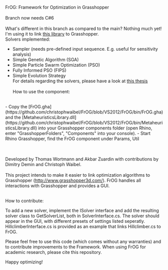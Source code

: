 FrOG: Framework for Optimization in Grasshopper
<br><br>Branch now needs C#6
<br><br>What's different in this branch as compared to the main? Nothing much yet! I'm using it to link [this library](https://github.com/christophwaibel/MetaheuristicsLibrary) to Grasshopper.
<br>Solvers implemented:
* Sampler (needs pre-defined input sequence. E.g. useful for sensitivity analysis)
* Simple Genetic Algorithm (SGA)
* Simple Particle Swarm Optimization (PSO)
* Fully Informed PSO (FIPS)
* Simple Evolution Strategy
<br>For details regarding the solvers, please have a look at [this thesis](https://www.research-collection.ethz.ch/handle/20.500.11850/307674)
<br><br>
How to use the component: 
<br>
- Copy the [FrOG.gha](https://github.com/christophwaibel/FrOG/blob/VS2012/FrOG/bin/FrOG.gha) and the [MetaheuristicsLibrary.dll](https://github.com/christophwaibel/FrOG/blob/VS2012/FrOG/bin/MetaheuristicsLibrary.dll) into your Grasshopper components folder (open Rhino, enter "GrasshopperFolders", "Components" into your console).
- Start Rhino Grasshopper, find the FrOG component under Params, Util 

<br><br>Developed by Thomas Wortmann and Akbar Zuardin with contributions by Dimitry Demin and Christoph Waibel.
<br><br>
This project intends to make it easier to link optimization algorithms to Grasshopper (http://www.grasshopper3d.com/).
FrOG handles all interactions with Grasshopper and provides a GUI. 
<br><br>


How to contribute:


To add a new solver, implement the ISolver interface and add the resulting solver class to GetSolverList, both in SolverInterface.cs.
The solver should appear in the GUI, with different presets of settings listed seperatly.
HillclimberInterface.cs is provided as an example that links Hillclimber.cs to FrOG.

Please feel free to use this code (which comes without any warranties) and to contribute improvements to the Framework.
When using FrOG for academic research, please cite this repository.

Happy optimizing!
